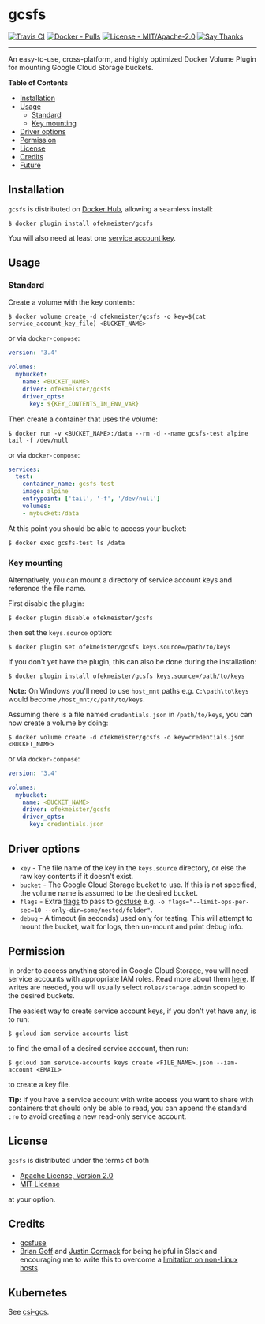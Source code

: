 # gcsfs

[![Travis CI](https://api.travis-ci.com/ofek/docker-volume-gcs.svg?branch=master)](https://travis-ci.com/ofek/docker-volume-gcs)
[![Docker - Pulls](https://img.shields.io/docker/pulls/ofekmeister/gcsfs.svg)](https://hub.docker.com/r/ofekmeister/gcsfs)
[![License - MIT/Apache-2.0](https://img.shields.io/badge/license-MIT%2FApache--2.0-9400d3.svg)](https://choosealicense.com/licenses)
[![Say Thanks](https://img.shields.io/badge/say-thanks-ff69b4.svg)](https://saythanks.io/to/ofekmeister%40gmail.com)

-----

An easy-to-use, cross-platform, and highly optimized Docker Volume Plugin for mounting Google Cloud Storage buckets.

**Table of Contents**

- [Installation](#installation)
- [Usage](#usage)
  - [Standard](#standard)
  - [Key mounting](#key-mounting)
- [Driver options](#driver-options)
- [Permission](#permission)
- [License](#license)
- [Credits](#credits)
- [Future](#future)

## Installation

`gcsfs` is distributed on [Docker Hub](https://hub.docker.com/search), allowing a seamless install:

```console
$ docker plugin install ofekmeister/gcsfs
```

You will also need at least one [service account key](#permission).

## Usage

### Standard

Create a volume with the key contents:

```console
$ docker volume create -d ofekmeister/gcsfs -o key=$(cat service_account_key_file) <BUCKET_NAME>
```

or via `docker-compose`:

```yaml
version: '3.4'

volumes:
  mybucket:
    name: <BUCKET_NAME>
    driver: ofekmeister/gcsfs
    driver_opts:
      key: ${KEY_CONTENTS_IN_ENV_VAR}
```

Then create a container that uses the volume:

```console
$ docker run -v <BUCKET_NAME>:/data --rm -d --name gcsfs-test alpine tail -f /dev/null
```

or via `docker-compose`:

```yaml
services:
  test:
    container_name: gcsfs-test
    image: alpine
    entrypoint: ['tail', '-f', '/dev/null']
    volumes:
    - mybucket:/data
```

At this point you should be able to access your bucket:

```console
$ docker exec gcsfs-test ls /data
```

### Key mounting

Alternatively, you can mount a directory of service account keys and reference the file name.

First disable the plugin:

```console
$ docker plugin disable ofekmeister/gcsfs
```

then set the `keys.source` option:

```console
$ docker plugin set ofekmeister/gcsfs keys.source=/path/to/keys
```

If you don't yet have the plugin, this can also be done during the installation:

```console
$ docker plugin install ofekmeister/gcsfs keys.source=/path/to/keys
```

**Note:** On Windows you'll need to use `host_mnt` paths e.g. `C:\path\to\keys` would become `/host_mnt/c/path/to/keys`.

Assuming there is a file named `credentials.json` in `/path/to/keys`, you can now create a volume by doing:

```console
$ docker volume create -d ofekmeister/gcsfs -o key=credentials.json <BUCKET_NAME>
```

or via `docker-compose`:

```yaml
version: '3.4'

volumes:
  mybucket:
    name: <BUCKET_NAME>
    driver: ofekmeister/gcsfs
    driver_opts:
      key: credentials.json
```

## Driver options

- `key` - The file name of the key in the `keys.source` directory, or else the raw key contents if it doesn't exist.
- `bucket` - The Google Cloud Storage bucket to use. If this is not specified, the volume name is assumed to be the desired bucket.
- `flags` - Extra [flags](https://github.com/ofek/docker-volume-gcs/blob/master/gcsfuse_flags) to
  pass to [gcsfuse][1] e.g. `-o flags="--limit-ops-per-sec=10 --only-dir=some/nested/folder"`.
- `debug` - A timeout (in seconds) used only for testing. This will attempt to mount the bucket, wait for logs, then un-mount and print debug info.

## Permission

In order to access anything stored in Google Cloud Storage, you will need service accounts with appropriate IAM
roles. Read more about them [here](https://cloud.google.com/iam/docs/understanding-service-accounts). If writes
are needed, you will usually select `roles/storage.admin` scoped to the desired buckets.

The easiest way to create service account keys, if you don't yet have any, is to run:

```console
$ gcloud iam service-accounts list
```

to find the email of a desired service account, then run:

```console
$ gcloud iam service-accounts keys create <FILE_NAME>.json --iam-account <EMAIL>
```

to create a key file.

**Tip:** If you have a service account with write access you want to share with containers that should only
be able to read, you can append the standard `:ro` to avoid creating a new read-only service account.

## License

`gcsfs` is distributed under the terms of both

- [Apache License, Version 2.0](https://choosealicense.com/licenses/apache-2.0)
- [MIT License](https://choosealicense.com/licenses/mit)

at your option.

## Credits

- [gcsfuse](1)
- [Brian Goff](https://github.com/cpuguy83) and [Justin Cormack](https://github.com/justincormack) for being helpful in Slack
  and encouraging me to write this to overcome a [limitation on non-Linux hosts](https://github.com/moby/moby/issues/39093).

## Kubernetes

See [csi-gcs](https://github.com/ofek/csi-gcs).

[1]: https://github.com/GoogleCloudPlatform/gcsfuse

